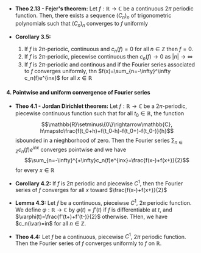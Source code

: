 - **Theo 2.13 - Fejer's theorem:** Let $f:\mathbb{R}\rightarrow\mathbb{C}$ be a continuous $2\pi$ periodic function. Then, there exists a sequence $(C_n)_n$ of trigonometric polynomials such that $(C_n)_n$ converges to $f$ uniformly

- **Corollary 3.5:** 
  1. If $f$ is $2\pi$-periodic, continuous and $c_n(f)=0$ for all $n\in\mathbb{Z}$ then $f=0$.
  2. If $f$ is $2\pi$-periodic, piecewise continuous then $c_n(f)\rightarrow0$ as $|n|\rightarrow\infty$
  3. If $f$ is $2\pi$-periodic and continous and if the Fourier series associated to $f$ converges uniformly, thn $f(x)=\sum_{n=-\infty}^\infty c_n(f)e^{inx}$ for all $x\in\mathbb{R}$


####  4. Pointwise and uniform convergence of Fourier series

- **Theo 4.1 - Jordan Dirichlet theorem:** Let $f:\mathbb{R}\rightarrow\mathbb{C}$ be a $2\pi$-periodic, piecewise continuous function such that for all $t_0\in\mathbb{R}$, the function
$$\mathbb{R}\setminus\{0\}\rightarrow\mathbb{C}, h\mapsto\frac{f(t_0+h)+f(t_0-h)-f(t_0+)-f(t_0-)}{h}$$
    isbounded in a nieghborhood of zero. Then the Fourier series $\sum_{n\in\mathbb{Z}}c_n(f)e^{inx}$ converges pointwise and we have
    $$\sum_{n=-\infty}^{+\infty}c_n(f)e^{inx}=\frac{f(x-)+f(x+)}{2}$$
    for every $x\in\mathbb{R}$

- **Corollary 4.2:** If $f$ is $2\pi$ periodic and piecewise $C^1$, then the Fourier series of $f$ converges for all $x$ toward $\frac{f(x-)+f(x+)}{2}$

- **Lemma 4.3:** Let $f$ be a continuous, pieceiwse $C^1$, $2\pi$ periodic function. We define $\varphi:\mathbb{R}\rightarrow\mathbb{C}$ by $\varphi(t)=f'(t)$ if $f$ is differentiable at $t$, and $\varphi(t)=\frac{f'(t+)+f'(t-)}{2}$ otherwise. THen, we have $c_n(\var)=in$ for all $n\in\mathbb{Z}$.

- **Theo 4.4:** Let $f$ be a continuous, piecewise $C^1$, $2\pi$ periodic function. Then the Fourier series of $f$ converges uniformly to $f$ on $\mathbb{R}$. 